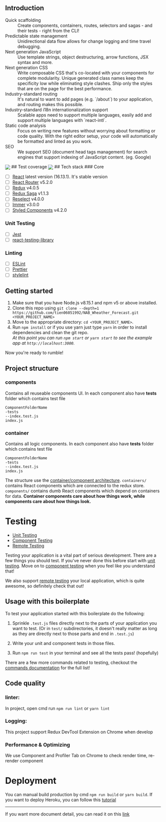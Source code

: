 ## Introduction
<dl>
  <dt>Quick scaffolding</dt>
  <dd>Create components, containers, routes, selectors and sagas - and their tests - right from the CLI!</dd>

  <dt>Predictable state management</dt>
  <dd>Unidirectional data flow allows for change logging and time travel debugging.</dd>

  <dt>Next generation JavaScript</dt>
  <dd>Use template strings, object destructuring, arrow functions, JSX syntax and more.</dd>

  <dt>Next generation CSS</dt>
  <dd>Write composable CSS that's co-located with your components for complete modularity. Unique generated class names keep the specificity low while eliminating style clashes. Ship only the styles that are on the page for the best performance.</dd>

  <dt>Industry-standard routing</dt>
  <dd>It's natural to want to add pages (e.g. `/about`) to your application, and routing makes this possible.</dd>

  <dt>Industry-standard i18n internationalization support</dt>
  <dd>Scalable apps need to support multiple languages, easily add and support multiple languages with `react-intl`.</dd>

  <dt>Static code analysis</dt>
  <dd>Focus on writing new features without worrying about formatting or code quality. With the right editor setup, your code will automatically be formatted and linted as you work.</dd>

  <dt>SEO</dt>
  <dd>We support SEO (document head tags management) for search engines that support indexing of JavaScript content. (eg. Google)</dd>
</dl>
<img src="https://raw.githubusercontent.com/tien06051992/NAB_Wheather_Forecast/master/app/images/screenshot.PNG" align="center" />
## Test coverage
<img src="https://raw.githubusercontent.com/tien06051992/NAB_Wheather_Forecast/master/app/images/test-coverage.PNG" align="center" />
## Tech stack
### Core

- [ ] [React](https://facebook.github.io/react/) latest version (16.13.1). It's stable version
- [ ] [React Router](https://github.com/ReactTraining/react-router) v5.2.0
- [ ] [Redux](http://redux.js.org/) v4.0.5
- [ ] [Redux Saga](https://redux-saga.github.io/redux-saga/) v1.1.3
- [ ] [Reselect](https://github.com/reactjs/reselect) v4.0.0
- [ ] [Immer](https://github.com/mweststrate/immer) v3.0.0
- [ ] [Styled Components](https://github.com/styled-components/styled-components) v4.2.0

### Unit Testing

- [ ] [Jest](http://facebook.github.io/jest/)
- [ ] [react-testing-library](https://github.com/kentcdodds/react-testing-library)

### Linting

- [ ] [ESLint](http://eslint.org/)
- [ ] [Prettier](https://prettier.io/)
- [ ] [stylelint](https://stylelint.io/)

## Getting started

1.  Make sure that you have Node.js v8.15.1 and npm v5 or above installed.
2.  Clone this repo using `git clone --depth=1 https://github.com/tien06051992/NAB_Wheather_Forecast.git <YOUR_PROJECT_NAME>`
3.  Move to the appropriate directory: `cd <YOUR_PROJECT_NAME>`.<br />
4.  Run `npm install` or if you use yarn just type `yarn` in order to install dependencies and clean the git repo.<br />
    _At this point you can run `npm start` or `yarn start` to see the example app at `http://localhost:3000`._

Now you're ready to rumble!

## Project structure

### components

Contains all reuseable components UI. In each component also have <b>tests</b> folder which contains test file
```
ComponentFolderName
-tests
--index.test.js
index.js
```

### container

Contains all logic components. In each component also have <b>tests</b> folder which contains test file
```
ComponentFolderName
-tests
--index.test.js
index.js
```
The structure use the [container/component architecture](https://medium.com/@dan_abramov/smart-and-dumb-components-7ca2f9a7c7d0#.4rmjqneiw). `containers/` contains React components which are connected to the redux store. `components/` contains dumb React components which depend on containers for data. **Container components care about how things work, while components care about how things look.**

# Testing

- [Unit Testing](https://github.com/tien06051992/NAB_Wheather_Forecast/blob/master/docs/testing/unit-testing.md)
- [Component Testing](https://github.com/tien06051992/NAB_Wheather_Forecast/blob/master/docs/testing/component-testing.md)
- [Remote Testing](https://github.com/tien06051992/NAB_Wheather_Forecast/blob/master/docs/testing/remote-testing.md)

Testing your application is a vital part of serious development. There are a few
things you should test. If you've never done this before start with [unit testing](https://github.com/tien06051992/NAB_Wheather_Forecast/blob/master/docs/testing/unit-testing.md).
Move on to [component testing](https://github.com/tien06051992/NAB_Wheather_Forecast/blob/master/docs/testing/component-testing.md) when you feel like you
understand that!

We also support [remote testing](https://github.com/tien06051992/NAB_Wheather_Forecast/blob/master/docs/testing/remote-testing.md) your local application,
which is quite awesome, so definitely check that out!

## Usage with this boilerplate

To test your application started with this boilerplate do the following:

1.  Sprinkle `.test.js` files directly next to the parts of your application you
    want to test. (Or in `test/` subdirectories, it doesn't really matter as long
    as they are directly next to those parts and end in `.test.js`)

1.  Write your unit and component tests in those files.

1.  Run `npm run test` in your terminal and see all the tests pass! (hopefully)

There are a few more commands related to testing, checkout the [commands documentation](https://github.com/tien06051992/NAB_Wheather_Forecast/blob/master/docs/general/commands.md#testing)
for the full list!

## Code quality
### linter:
In project, open cmd run `npm run lint` or `yarn lint`

### Logging:
This project support Redux DevTool Extension on Chrome when develop

### Performance & Optimizing
We use Component and Profiler Tab on Chrome to check render time, re-render component

# Deployment

You can manual build production by cmd `npm run build` or `yarn build`.
If you want to deploy Heroku, you can follow this [tutorial](https://github.com/tien06051992/NAB_Wheather_Forecast/blob/master/docs/general/deployment.md)

------------------------------------

If you want more document detail, you can read it on this [link](https://github.com/tien06051992/NAB_Wheather_Forecast/tree/master/docs) 